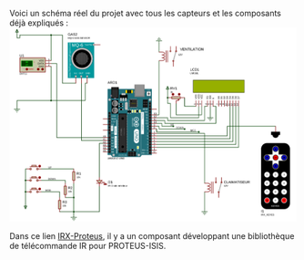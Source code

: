 Voici un schéma réel du projet avec tous les capteurs et les composants déjà expliqués :
![Schéma du Projet](./project_diagram.png)

Dans ce lien [IRX-Proteus](https://github.com/chayanforyou/IRX-Proteus), il y a un composant développant une bibliothèque de télécommande IR pour PROTEUS-ISIS. 
